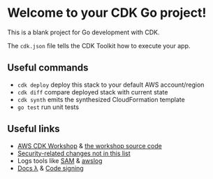 # Welcome to your CDK Go project!

This is a blank project for Go development with CDK.

The `cdk.json` file tells the CDK Toolkit how to execute your app.

## Useful commands

 * `cdk deploy`      deploy this stack to your default AWS account/region
 * `cdk diff`        compare deployed stack with current state
 * `cdk synth`       emits the synthesized CloudFormation template
 * `go test`         run unit tests

## Useful links

 * [AWS CDK Workshop](https://cdkworkshop.com/) & [the workshop source code](https://github.com/aws-samples/aws-cdk-intro-workshop)
 * [Security-related changes not in this list](https://github.com/aws/aws-cdk/issues/1299)
 * Logs tools like [SAM](https://github.com/aws/aws-sam-cli) & [awslog](https://github.com/jorgebastida/awslogs)
 * [Docs λ](https://docs.aws.amazon.com/lambda/latest/dg/welcome.html) & [Code signing](https://docs.aws.amazon.com/lambda/latest/dg/configuration-codesigning.html)